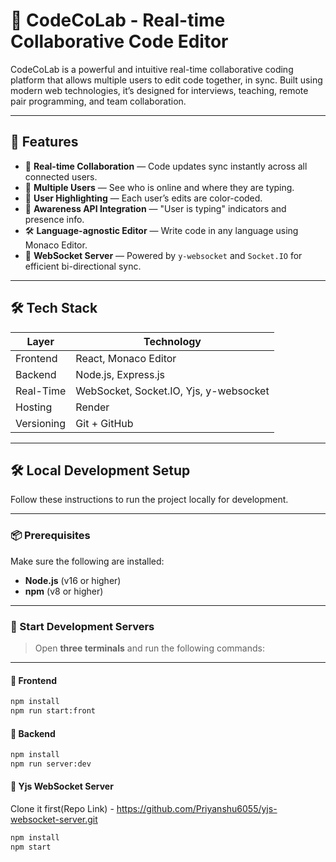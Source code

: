 # 🧠 CodeCoLab - Real-time Collaborative Code Editor

CodeCoLab is a powerful and intuitive real-time collaborative coding platform that allows multiple users to edit code together, in sync. Built using modern web technologies, it’s designed for interviews, teaching, remote pair programming, and team collaboration.

---

## 🚀 Features

- 🔁 **Real-time Collaboration** — Code updates sync instantly across all connected users.
- 👥 **Multiple Users** — See who is online and where they are typing.
- 🎨 **User Highlighting** — Each user’s edits are color-coded.
- 🧠 **Awareness API Integration** — "User is typing" indicators and presence info.
- 🛠️ **Language-agnostic Editor** — Write code in any language using Monaco Editor.
- 📡 **WebSocket Server** — Powered by `y-websocket` and `Socket.IO` for efficient bi-directional sync.

---

## 🛠️ Tech Stack

| Layer      | Technology                         |
|------------|-------------------------------------|
| Frontend   | React, Monaco Editor  |
| Backend    | Node.js, Express.js                 |
| Real-Time  | WebSocket, Socket.IO, Yjs, y-websocket |
| Hosting    | Render |
| Versioning | Git + GitHub                        |

---


## 🛠️ Local Development Setup

Follow these instructions to run the project locally for development.

---

### 📦 Prerequisites

Make sure the following are installed:

- **Node.js** (v16 or higher)
- **npm** (v8 or higher)

---

### 🚀 Start Development Servers

> Open **three terminals** and run the following commands:

---

#### 🔹 Frontend

```bash
npm install
npm run start:front
```

#### 🔹 Backend

```bash
npm install
npm run server:dev
```


#### 🔹 Yjs WebSocket Server
Clone it first(Repo Link) - https://github.com/Priyanshu6055/yjs-websocket-server.git 

```bash
npm install
npm start
```
